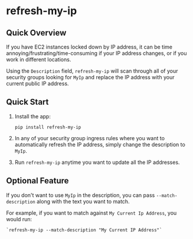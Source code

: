 # refresh-my-ip

## Quick Overview
If you have EC2 instances locked down by IP address, it can be time annoying/frustrating/time-consuming if your IP address changes, or if you work in different locations.

Using the `Description` field, `refresh-my-ip` will scan through all of your security groups looking for `MyIp` and replace the IP address with your current public IP address.

## Quick Start
1. Install the app:

    `pip install refresh-my-ip`

2. In any of your security group ingress rules where you want to automatically refresh the IP address, simply change the description to `MyIp`.

3. Run `refresh-my-ip` anytime you want to update all the IP addresses.

## Optional Feature
If you don't want to use `MyIp` in the description, you can pass `--match-description` along with the text you want to match.

For example, if you want to match against `My Current Ip Address`, you would run:

    `refresh-my-ip --match-description "My Current IP Address"`
